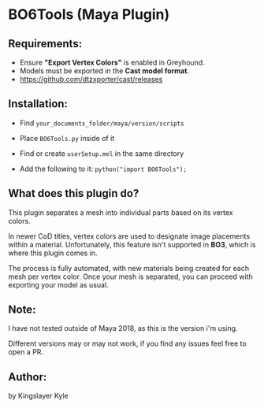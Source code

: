 # BO6Tools (Maya Plugin)

## Requirements:
- Ensure **"Export Vertex Colors"** is enabled in Greyhound.
- Models must be exported in the **Cast model format**.
- https://github.com/dtzxporter/cast/releases

## Installation:
- Find `your_documents_folder/maya/version/scripts`

- Place `BO6Tools.py` inside of it

- Find or create `userSetup.mel` in the same directory

- Add the following to it:
`python("import BO6Tools");`

## What does this plugin do?
This plugin separates a mesh into individual parts based on its vertex colors.

In newer CoD titles, vertex colors are used to designate image placements within a material. Unfortunately, this feature isn't supported in **BO3**, which is where this plugin comes in.

The process is fully automated, with new materials being created for each mesh per vertex color. Once your mesh is separated, you can proceed with exporting your model as usual.

## Note:
I have not tested outside of Maya 2018, as this is the version i'm using.

Different versions may or may not work, if you find any issues feel free to open a PR.

## Author:
by Kingslayer Kyle
